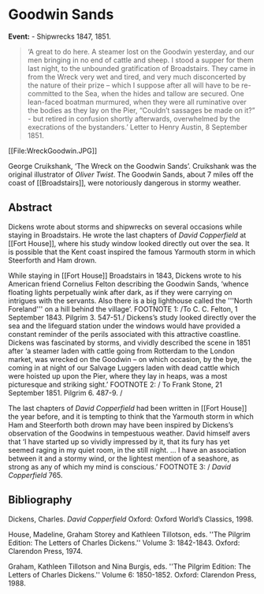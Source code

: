 # Goodwin Sands

**Event:** -  Shipwrecks 1847, 1851.

>‘A great to do here. A steamer lost on the Goodwin yesterday, and our men bringing in no end of cattle and sheep. I stood a supper for them last night, to the unbounded gratification of Broadstairs. They came in from the Wreck very wet and tired, and very much disconcerted by the nature of their prize – which I suppose after all will have to be re-committed to the Sea, when the hides and tallow are secured. One lean-faced boatman murmured, when they were all ruminative over the bodies as they lay on the Pier, “Couldn’t sassages be made on it?” -  but retired in confusion shortly afterwards, overwhelmed by the execrations of the bystanders.’ Letter to Henry Austin, 8 September 1851.

[[File:WreckGoodwin.JPG]]

George Cruikshank, ‘The Wreck on the Goodwin Sands’. Cruikshank was the original illustrator of _Oliver Twist_. The Goodwin Sands, about 7 miles off the coast of [[Broadstairs]], were notoriously dangerous in stormy weather.


## Abstract
Dickens wrote about storms and shipwrecks on several occasions while staying in Broadstairs. He wrote the last chapters of _David Copperfield_ at [[Fort House]], where his study window looked directly out over the sea. It is possible that the Kent coast inspired the famous Yarmouth storm in which Steerforth and Ham drown.  


While staying in [[Fort House]] Broadstairs in 1843, Dickens wrote to his American friend Cornelius Felton describing the Goodwin Sands, ‘whence floating lights perpetually wink after dark, as if they were carrying on intrigues with the servants. Also there is a big lighthouse called the '''North Foreland''' on a hill behind the village’.  FOOTNOTE 1: /To C. C. Felton, 1 September 1843. Pilgrim 3. 547-51./ Dickens’s study looked directly over the sea and the lifeguard station under the windows would have provided a constant reminder of the perils associated with this attractive coastline. Dickens was fascinated by storms, and vividly described the scene in 1851 after ‘a steamer laden with cattle going from Rotterdam to the London market, was wrecked on the Goodwin – on which occasion, by the bye, the coming in at night of our Salvage Luggers laden with dead cattle which were hoisted up upon the Pier, where they lay in heaps, was a most picturesque and striking sight.’ FOOTNOTE 2: / To Frank Stone, 21 September 1851. Pilgrim 6. 487-9. /

The last chapters of _David Copperfield_ had been written in [[Fort House]] the year before, and it is tempting to think that the Yarmouth storm in which Ham and Steerforth both drown may have been inspired by Dickens’s observation of the Goodwins in tempestuous weather. David himself avers that ‘I have started up so vividly impressed by it, that its fury has yet seemed raging in my quiet room, in the still night. … I have an association between it and a stormy wind, or the lightest mention of a seashore, as strong as any of which my mind is conscious.’ FOOTNOTE 3: / _David Copperfield_ 765.


## Bibliography

Dickens, Charles. _David Copperfield_ Oxford: Oxford World’s Classics, 1998. 

House, Madeline, Graham Storey and Kathleen Tillotson, eds. ''The Pilgrim Edition: The Letters of Charles Dickens.'' Volume 3: 1842-1843. Oxford: Clarendon Press, 1974.

Graham, Kathleen Tillotson and Nina Burgis, eds. ''The Pilgrim Edition: The Letters of Charles Dickens.'' Volume 6: 1850-1852. Oxford: Clarendon Press, 1988.
